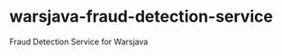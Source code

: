 warsjava-fraud-detection-service
================================

Fraud Detection Service for Warsjava
